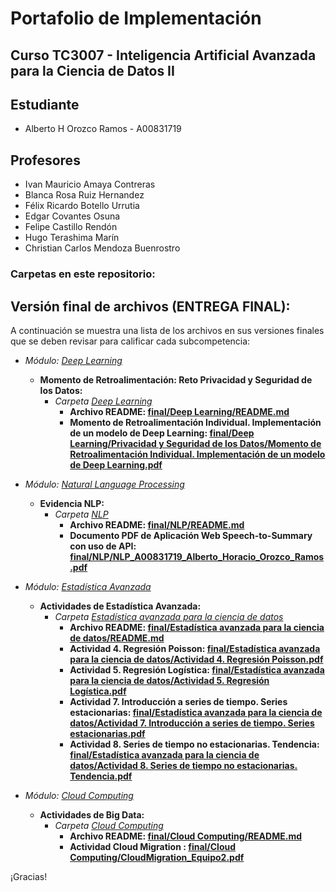 # Portafolio de Implementación

## Curso TC3007 - Inteligencia Artificial Avanzada para la Ciencia de Datos II

## Estudiante
* Alberto H Orozco Ramos - A00831719

## Profesores
* Ivan Mauricio Amaya Contreras
* Blanca Rosa Ruiz Hernandez
* Félix Ricardo Botello Urrutia
* Edgar Covantes Osuna
* Felipe Castillo Rendón
* Hugo Terashima Marín
* Christian Carlos Mendoza Buenrostro

### Carpetas en este repositorio:

## **Versión final de archivos** (ENTREGA FINAL):
A continuación se muestra una lista de los archivos en sus versiones finales que se deben revisar para calificar cada subcompetencia: 

* *Módulo: [Deep Learning](/final/Deep%20Learning/)*
	* **Momento de Retroalimentación: Reto Privacidad y Seguridad de los Datos:**
		* *Carpeta [Deep Learning](/final/Deep%20Learning/)*
			* **Archivo README: [final/Deep Learning/README.md](/final/Deep%20Learning/README.md)**
			* **Momento de Retroalimentación Individual. Implementación de un modelo de Deep Learning: [final/Deep Learning/Privacidad y Seguridad de los Datos/Momento de Retroalimentación Individual. Implementación de un modelo de Deep Learning.pdf](/final/Deep%20Learning/Momento%20de%20Retroalimentación%20Individual.%20Implementación%20de%20un%20modelo%20de%20Deep%20Learning.pdf)**

* *Módulo: [Natural Language Processing](/final/NLP/)*
	* **Evidencia NLP:**
		* *Carpeta [NLP](/final/NLP/)*
			* **Archivo README: [final/NLP/README.md](/final/NLP/README.md)**
			* **Documento PDF de Aplicación Web Speech-to-Summary con uso de API: [final/NLP/NLP_A00831719_Alberto_Horacio_Orozco_Ramos.pdf](/final/NLP/NLP_A00831719_Alberto_Horacio_Orozco_Ramos.pdf)**

* *Módulo: [Estadística Avanzada](/final/Estadística%20avanzada%20para%20la%20ciencia%20de%20datos/)*
	* **Actividades de Estadística Avanzada:**
		* *Carpeta [Estadística avanzada para la ciencia de datos](/final/Estadística%20avanzada%20para%20la%20ciencia%20de%20datos/)*
			* **Archivo README: [final/Estadística avanzada para la ciencia de datos/README.md](/final/Estadística%20avanzada%20para%20la%20ciencia%20de%20datos/README.md)**
			* **Actividad 4. Regresión Poisson: [final/Estadística avanzada para la ciencia de datos/Actividad 4. Regresión Poisson.pdf](/final/Estadística%20avanzada%20para%20la%20ciencia%20de%20datos/Actividad%204.%20Regresión%20Poisson.pdf)**
			* **Actividad 5. Regresión Logística: [final/Estadística avanzada para la ciencia de datos/Actividad 5. Regresión Logística.pdf](/final/Estadística%20avanzada%20para%20la%20ciencia%20de%20datos/Actividad%205.%20Regresión%20Logística.pdf)**
			* **Actividad 7. Introducción a series de tiempo. Series estacionarias: [final/Estadística avanzada para la ciencia de datos/Actividad 7. Introducción a series de tiempo. Series estacionarias.pdf](/final/Estadística%20avanzada%20para%20la%20ciencia%20de%20datos/Actividad%207.%20Introducción%20a%20series%20de%20tiempo.%20Series%20estacionarias.pdf)**
			* **Actividad 8. Series de tiempo no estacionarias. Tendencia: [final/Estadística avanzada para la ciencia de datos/Actividad 8. Series de tiempo no estacionarias. Tendencia.pdf](/final/Estadística%20avanzada%20para%20la%20ciencia%20de%20datos/Actividad%208.%20Series%20de%20tiempo%20no%20estacionarias.%20Tendencia.pdf)**

* *Módulo: [Cloud Computing](/final/Cloud%20Computing/)*
	* **Actividades de Big Data:**
		* *Carpeta [Cloud Computing](/final/Cloud%20Computing/)*
			* **Archivo README: [final/Cloud Computing/README.md](/final/Cloud%20Computing/README.md)**
			* **Actividad Cloud Migration : [final/Cloud Computing/CloudMigration_Equipo2.pdf](/final/Cloud%20Computing/CloudMigration_Equipo2.pdf)**

¡Gracias!

